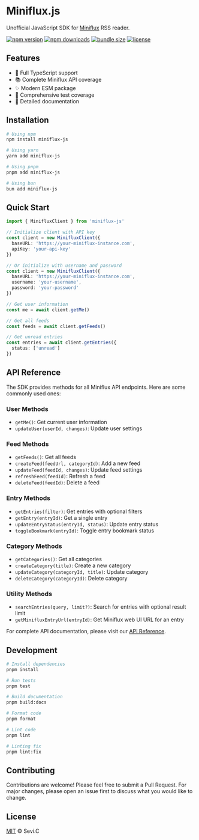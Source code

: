 # Miniflux.js

Unofficial JavaScript SDK for [Miniflux](https://miniflux.app) RSS reader.

[![npm version](https://flat.badgen.net/npm/v/miniflux-js?color=cyan)](https://npmjs.com/package/miniflux-js)
[![npm downloads](https://flat.badgen.net/npm/dm/miniflux-js?color=cyan)](https://npm.chart.dev/miniflux-js)
[![bundle size](https://flat.badgen.net/bundlephobia/minzip/miniflux-js?color=cyan)](https://bundlephobia.com/package/miniflux-js)
[![license](https://flat.badgen.net/github/license/Sevichecc/miniflux-js?color=cyan)](https://github.com/Sevichecc/miniflux-js/blob/main/LICENSE)

## Features

- 🔄 Full TypeScript support
- 📚 Complete Miniflux API coverage
- ✨ Modern ESM package
- 🧪 Comprehensive test coverage
- 📖 Detailed documentation

## Installation

```bash
# Using npm
npm install miniflux-js

# Using yarn
yarn add miniflux-js

# Using pnpm
pnpm add miniflux-js

# Using bun
bun add miniflux-js
```

## Quick Start

```typescript
import { MinifluxClient } from 'miniflux-js'

// Initialize client with API key
const client = new MinifluxClient({
  baseURL: 'https://your-miniflux-instance.com',
  apiKey: 'your-api-key'
})

// Or initialize with username and password
const client = new MinifluxClient({
  baseURL: 'https://your-miniflux-instance.com',
  username: 'your-username',
  password: 'your-password'
})

// Get user information
const me = await client.getMe()

// Get all feeds
const feeds = await client.getFeeds()

// Get unread entries
const entries = await client.getEntries({
  status: ['unread']
})
```

## API Reference

The SDK provides methods for all Miniflux API endpoints. Here are some commonly used ones:

### User Methods
- `getMe()`: Get current user information
- `updateUser(userId, changes)`: Update user settings

### Feed Methods
- `getFeeds()`: Get all feeds
- `createFeed(feedUrl, categoryId)`: Add a new feed
- `updateFeed(feedId, changes)`: Update feed settings
- `refreshFeed(feedId)`: Refresh a feed
- `deleteFeed(feedId)`: Delete a feed

### Entry Methods
- `getEntries(filter)`: Get entries with optional filters
- `getEntry(entryId)`: Get a single entry
- `updateEntryStatus(entryId, status)`: Update entry status
- `toggleBookmark(entryId)`: Toggle entry bookmark status

### Category Methods
- `getCategories()`: Get all categories
- `createCategory(title)`: Create a new category
- `updateCategory(categoryId, title)`: Update category
- `deleteCategory(categoryId)`: Delete category

### Utility Methods
- `searchEntries(query, limit?)`: Search for entries with optional result limit
- `getMinifluxEntryUrl(entryId)`: Get Miniflux web UI URL for an entry

For complete API documentation, please visit our [API Reference](https://sevichecc.github.io/miniflux-js/).

## Development

```bash
# Install dependencies
pnpm install

# Run tests
pnpm test

# Build documentation
pnpm build:docs

# Format code
pnpm format

# Lint code
pnpm lint

# Linting fix
pnpm lint:fix
```

## Contributing

Contributions are welcome! Please feel free to submit a Pull Request. For major changes, please open an issue first to discuss what you would like to change.

## License

[MIT](LICENSE) © Sevi.C